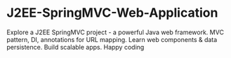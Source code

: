 # J2EE-SpringMVC-Web-Application
Explore a J2EE SpringMVC project - a powerful Java web framework. MVC pattern, DI, annotations for URL mapping. Learn web components &amp; data persistence. Build scalable apps. Happy coding
